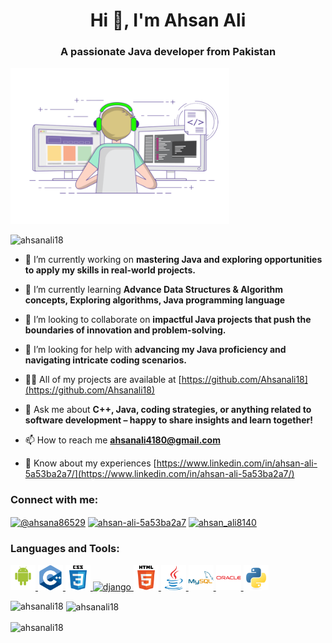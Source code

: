 <h1 align="center">Hi 👋, I'm Ahsan Ali</h1>
<h3 align="center">A passionate Java developer from Pakistan</h3>
<img alt="Coder GIF" height=250 width=350 src=https://raw.githubusercontent.com/devSouvik/devSouvik/master/gif3.gif />
<br>

<p align="left"> <img src="https://komarev.com/ghpvc/?username=ahsanali18&label=Profile%20views&color=0e75b6&style=flat" alt="ahsanali18" /> </p>

- 🔭 I’m currently working on **mastering Java and exploring opportunities to apply my skills in real-world projects.**

- 🌱 I’m currently learning **Advance Data Structures & Algorithm concepts, Exploring algorithms, Java programming language**

- 👯 I’m looking to collaborate on **impactful Java projects that push the boundaries of innovation and problem-solving.**

- 🤝 I’m looking for help with **advancing my Java proficiency and navigating intricate coding scenarios.**

- 👨‍💻 All of my projects are available at [https://github.com/Ahsanali18](https://github.com/Ahsanali18)

- 💬 Ask me about **C++, Java, coding strategies, or anything related to software development – happy to share insights and learn together!**

- 📫 How to reach me **ahsanali4180@gmail.com**

- 📄 Know about my experiences [https://www.linkedin.com/in/ahsan-ali-5a53ba2a7/](https://www.linkedin.com/in/ahsan-ali-5a53ba2a7/)

<h3 align="left">Connect with me:</h3>
<p align="left">
<a href="https://twitter.com/@ahsana86529" target="blank"><img align="center" src="https://raw.githubusercontent.com/rahuldkjain/github-profile-readme-generator/master/src/images/icons/Social/twitter.svg" alt="@ahsana86529" height="30" width="40" /></a>
<a href="https://linkedin.com/in/ahsan-ali-5a53ba2a7" target="blank"><img align="center" src="https://raw.githubusercontent.com/rahuldkjain/github-profile-readme-generator/master/src/images/icons/Social/linked-in-alt.svg" alt="ahsan-ali-5a53ba2a7" height="30" width="40" /></a>
<a href="https://instagram.com/ahsan_ali8140" target="blank"><img align="center" src="https://raw.githubusercontent.com/rahuldkjain/github-profile-readme-generator/master/src/images/icons/Social/instagram.svg" alt="ahsan_ali8140" height="30" width="40" /></a>
</p>

<h3 align="left">Languages and Tools:</h3>
<p align="left"> <a href="https://developer.android.com" target="_blank" rel="noreferrer"> <img src="https://raw.githubusercontent.com/devicons/devicon/master/icons/android/android-original-wordmark.svg" alt="android" width="40" height="40"/> </a> <a href="https://www.w3schools.com/cpp/" target="_blank" rel="noreferrer"> <img src="https://raw.githubusercontent.com/devicons/devicon/master/icons/cplusplus/cplusplus-original.svg" alt="cplusplus" width="40" height="40"/> </a> <a href="https://www.w3schools.com/css/" target="_blank" rel="noreferrer"> <img src="https://raw.githubusercontent.com/devicons/devicon/master/icons/css3/css3-original-wordmark.svg" alt="css3" width="40" height="40"/> </a> <a href="https://www.djangoproject.com/" target="_blank" rel="noreferrer"> <img src="https://cdn.worldvectorlogo.com/logos/django.svg" alt="django" width="40" height="40"/> </a> <a href="https://www.w3.org/html/" target="_blank" rel="noreferrer"> <img src="https://raw.githubusercontent.com/devicons/devicon/master/icons/html5/html5-original-wordmark.svg" alt="html5" width="40" height="40"/> </a> <a href="https://www.java.com" target="_blank" rel="noreferrer"> <img src="https://raw.githubusercontent.com/devicons/devicon/master/icons/java/java-original.svg" alt="java" width="40" height="40"/> </a> <a href="https://www.mysql.com/" target="_blank" rel="noreferrer"> <img src="https://raw.githubusercontent.com/devicons/devicon/master/icons/mysql/mysql-original-wordmark.svg" alt="mysql" width="40" height="40"/> </a> <a href="https://www.oracle.com/" target="_blank" rel="noreferrer"> <img src="https://raw.githubusercontent.com/devicons/devicon/master/icons/oracle/oracle-original.svg" alt="oracle" width="40" height="40"/> </a> <a href="https://www.python.org" target="_blank" rel="noreferrer"> <img src="https://raw.githubusercontent.com/devicons/devicon/master/icons/python/python-original.svg" alt="python" width="40" height="40"/> </a> </p>

<p><img align="left" src="https://github-readme-stats.vercel.app/api/top-langs?username=ahsanali18&show_icons=true&locale=en&layout=compact" alt="ahsanali18" /></p>

<p>&nbsp;<img align="center" src="https://github-readme-stats.vercel.app/api?username=ahsanali18&show_icons=true&locale=en" alt="ahsanali18" /></p>

<p><img align="center" src="https://github-readme-streak-stats.herokuapp.com/?user=ahsanali18&" alt="ahsanali18" /></p>
